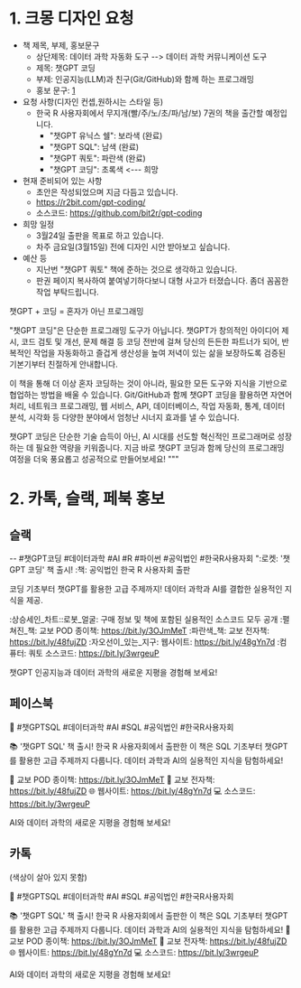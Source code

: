 # 1. 크몽 디자인 요청

- 책 제목, 부제, 홍보문구
  - 상단제목: 데이터 과학 자동화 도구 --> 데이터 과학 커뮤니케이션 도구
  - 제목: 챗GPT 코딩
  - 부제: 인공지능(LLM)과 친구(Git/GitHub)와 함께 하는 프로그래밍
  - 홍보 문구: [1]
- 요청 사항(디자인 컨셉,원하시는 스타일 등)
  - 한국 R 사용자회에서 무지개(빨/주/노/초/파/남/보) 7권의 책을 출간할 예정입니다. 
    - "챗GPT 유닉스 쉘": 보라색 (완료)
    - "챗GPT SQL": 남색 (완료)
    - "챗GPT 쿼토": 파란색 (완료)
    - "챗GPT 코딩": 초록색 <--- 희망
- 현재 준비되어 있는 사항
  - 초안은 작성되었으며 지금 다듬고 있습니다. 
  - https://r2bit.com/gpt-coding/
  - 소스코드: https://github.com/bit2r/gpt-coding
- 희망 일정
  - 3월24일 출판을 목표로 하고 있습니다.
  - 차주 금요일(3월15일) 전에 디자인 시안 받아보고 싶습니다.  
- 예산 등
  - 지난번 "챗GPT 쿼토" 책에 준하는 것으로 생각하고 있습니다.
  - 판권 페이지 복사하여 붙여넣기하다보니 대형 사고가 터졌습니다. 좀더 꼼꼼한 작업 부탁드립니다.

[1]: """
챗GPT + 코딩 = 혼자가 아닌 프로그래밍

"챗GPT 코딩"은 단순한 프로그래밍 도구가 아닙니다. 
챗GPT가 창의적인 아이디어 제시, 코드 검토 및 개선, 문제 해결 등 코딩 전반에 걸쳐 
당신의 든든한 파트너가 되어, 반복적인 작업을 자동화하고 즐겁게 생산성을 높여 
저녁이 있는 삶을 보장하도록 검증된 기본기부터 친절하게 안내합니다.

이 책을 통해 더 이상 혼자 코딩하는 것이 아니라, 필요한 모든 도구와 지식을 기반으로 협업하는 방법을 배울 수 있습니다. Git/GitHub과 함께 챗GPT 코딩을 활용하면 자연어 처리, 네트워크 프로그래밍, 웹 서비스, API, 데이터베이스, 작업 자동화, 통계, 데이터 분석, 시각화 등 다양한 분야에서 엄청난 시너지 효과를 낼 수 있습니다. 

챗GPT 코딩은 단순한 기술 습득이 아닌, AI 시대를 선도할 혁신적인 프로그래머로 성장하는 데 필요한 역량을 키워줍니다. 지금 바로 챗GPT 코딩과 함께 당신의 프로그래밍 여정을 더욱 풍요롭고 성공적으로 만들어보세요!
"""

# 2. 카톡, 슬랙, 페북 홍보

## 슬랙

-- #챗GPT코딩 #데이터과학 #AI #R #파이썬 #공익법인 #한국R사용자회
":로켓: '챗GPT 코딩' 책 출시!
:책: 공익법인 한국 R 사용자회 출판

코딩 기초부터 챗GPT를 활용한 고급 주제까지! 데이터 과학과 AI를 결합한 실용적인 지식을 제공.

:상승세인_차트::로봇_얼굴: 구매 정보 및 책에 포함된 실용적인 소스코드 모두 공개
:펼쳐진_책: 교보 POD 종이책: https://bit.ly/3OJmMeT
:파란색_책: 교보 전자책: https://bit.ly/48fujZD
:자오선이_있는_지구: 웹사이트: https://bit.ly/48gYn7d
:컴퓨터: 쿼토 소스코드: https://bit.ly/3wrgeuP

챗GPT 인공지능과 데이터 과학의 새로운 지평을 경험해 보세요!

## 페이스북

🚀 #챗GPTSQL #데이터과학 #AI #SQL #공익법인 #한국R사용자회

📚 '챗GPT SQL' 책 출시! 한국 R 사용자회에서 출판한 이 책은 SQL 기초부터 챗GPT를 활용한 고급 주제까지 다룹니다. 데이터 과학과 AI의 실용적인 지식을 탐험하세요!

📘 교보 POD 종이책: https://bit.ly/3OJmMeT
📗 교보 전자책: https://bit.ly/48fujZD
🌐 웹사이트: https://bit.ly/48gYn7d
💻 소스코드: https://bit.ly/3wrgeuP

AI와 데이터 과학의 새로운 지평을 경험해 보세요!

## 카톡

(색상이 살아 있지 못함)

🚀 #챗GPTSQL #데이터과학 #AI #SQL #공익법인 #한국R사용자회

📚 '챗GPT SQL' 책 출시! 한국 R 사용자회에서 출판한 이 책은 SQL 기초부터 챗GPT를 활용한 고급 주제까지 다룹니다. 데이터 과학과 AI의 실용적인 지식을 탐험하세요!
📘 교보 POD 종이책: https://bit.ly/3OJmMeT
📗 교보 전자책: https://bit.ly/48fujZD
🌐 웹사이트: https://bit.ly/48gYn7d
💻 소스코드: https://bit.ly/3wrgeuP

AI와 데이터 과학의 새로운 지평을 경험해 보세요!




